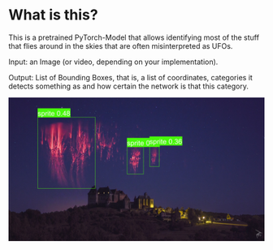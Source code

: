 # What is this?

This is a pretrained PyTorch-Model that allows identifying most of the stuff that flies around in the skies that are often misinterpreted as UFOs.

Input: an Image (or video, depending on your implementation).

Output: List of Bounding Boxes, that is, a list of coordinates, categories it detects something as and how certain the network is that this category.

![Example](example.jpg)
